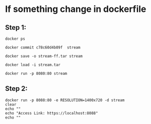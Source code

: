 # If something change in dockerfile

## Step 1:

```
docker ps
```

```
docker commit c78c60d4b09f  stream
```
```
docker save -o stream-ff.tar stream
```
```
docker load -i stream.tar
```
```
docker run -p 8080:80 stream
```

## Step 2:

```
docker run -p 8088:80 -e RESOLUTION=1400x720 -d stream
clear
echo ""
echo "Access Link: https://localhost:8088"
echo ""
```
